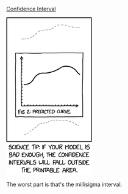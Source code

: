 [Confidence Interval](https://xkcd.com/2311)

![Confidence Interval](./random_comic.png)

The worst part is that's the millisigma interval.

